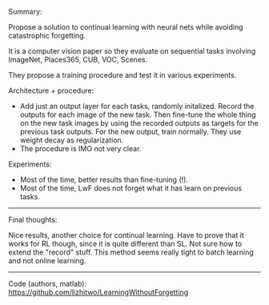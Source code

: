 Summary:

Propose a solution to continual learning with neural nets while avoiding catastrophic forgetting. 

It is a computer vision paper so they evaluate on sequential tasks involving ImageNet, Places365, CUB, VOC, Scenes.

They propose a training procedure and test it in various experiments.

Architecture + procedure:

- Add just an output layer for each tasks, randomly initalized. Record the outputs for each image of the new task. Then fine-tune the whole thing on the new task images by using the recorded outputs as targets for the previous task outputs. For the new output, train normally. They use weight decay as regularization. 
- The procedure is IMO not very clear.

Experiments:

- Most of the time, better results than fine-tuning (!).
- Most of the time, LwF does not forget what it has learn on previous tasks.

-------

Final thoughts:

Nice results, another choice for continual learning. Have to prove that it works for RL though, since it is quite different than SL. Not sure how to extend the "record" stuff. This method seems really tight to batch learning and not online learning.



----------

Code (authors, matlab): https://github.com/lizhitwo/LearningWithoutForgetting

